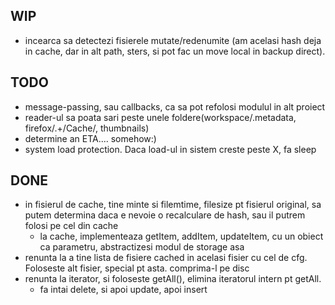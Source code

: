 WIP
--------------
- incearca sa detectezi fisierele mutate/redenumite (am acelasi hash deja in cache, dar in alt path, sters, si pot fac un move local in backup direct).


TODO
---------------
- message-passing, sau callbacks, ca sa pot refolosi modulul in alt proiect
- reader-ul sa poata sari peste unele foldere(workspace/\.metadata, firefox/.+\/Cache\/, thumbnails)
- determine an ETA.... somehow:)
- system load protection. Daca load-ul in sistem creste peste X, fa sleep


DONE
--------------
- in fisierul de cache, tine minte si filemtime, filesize pt fisierul original, sa putem determina daca e nevoie o recalculare de hash, sau il putrem folosi pe cel din cache
	- la cache, implementeaza getItem, addItem, updateItem, cu un obiect ca parametru, abstractizesi modul de storage asa
- renunta la a tine lista de fisiere cached in acelasi fisier cu cel de cfg. Foloseste alt fisier, special pt asta. comprima-l pe disc
- renunta la iterator, si foloseste getAll(), elimina iteratorul intern pt getAll.
	- fa intai delete, si apoi update, apoi insert